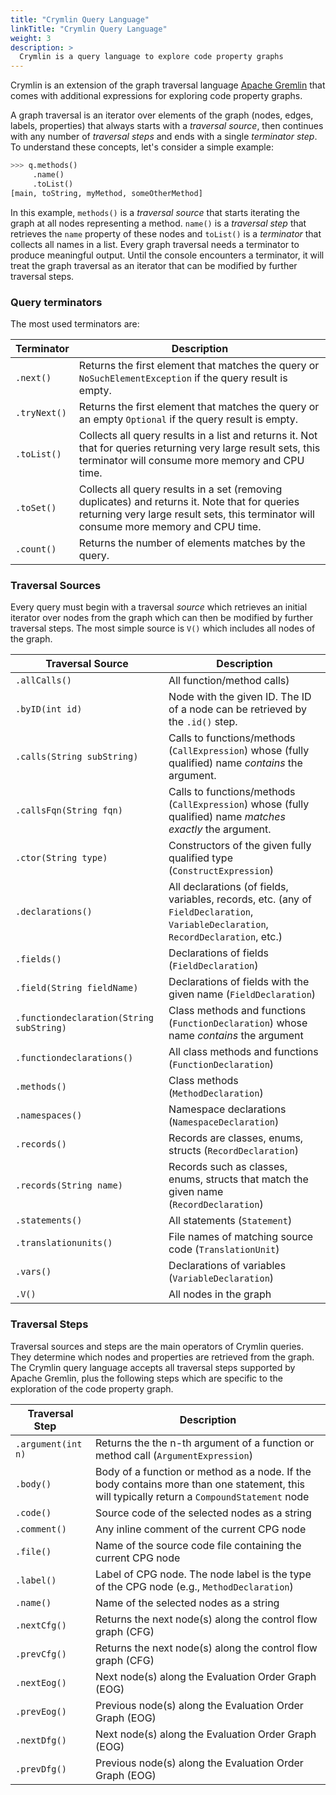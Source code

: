 ```yaml
---
title: "Crymlin Query Language"
linkTitle: "Crymlin Query Language"
weight: 3
description: >
  Crymlin is a query language to explore code property graphs
---
```


Crymlin is an extension of the graph traversal language [Apache Gremlin](https://tinkerpop.apache.org/gremlin.html) that comes with additional expressions for exploring code property graphs.

A graph traversal is an iterator over elements of the graph (nodes, edges, labels, properties) that always starts with a *traversal source*, then continues with any number of *traversal steps* and ends with a single *terminator step*. To understand these concepts, let's consider a simple example:


```python
>>> q.methods()
     .name()
     .toList()
[main, toString, myMethod, someOtherMethod]
```

In this example, `methods()` is a *traversal source* that starts iterating the graph at all nodes representing a method. `name()` is a *traversal step* that retrieves the `name` property of these nodes and `toList()` is a *terminator* that collects all names in a list. Every graph traversal needs a terminator to produce meaningful output. Until the console encounters a terminator, it will treat the graph traversal as an iterator that can be modified by further traversal steps.

### Query terminators

The most used terminators are:

| Terminator | Description |
|---|---|
|  `.next()`  | Returns the first element that matches the query or `NoSuchElementException` if the query result is empty. |
|  `.tryNext()`  | Returns the first element that matches the query or an empty `Optional` if the query result is empty. |
|  `.toList()`  | Collects all query results in a list and returns it. Not that for queries returning very large result sets, this terminator will consume more memory and CPU time. |
|  `.toSet()`  | Collects all query results in a set (removing duplicates) and returns it. Note that for queries returning very large result sets, this terminator will consume more memory and CPU time. |
|  `.count()`  | Returns the number of elements matches by the query. |


### Traversal Sources

Every query must begin with a traversal *source* which retrieves an initial iterator over nodes from the graph which can then be modified by further traversal steps. The most simple source is `V()` which includes all nodes of the graph.


| Traversal Source | Description |
|---|---|
|  `.allCalls()`  | All function/method calls) |
|  `.byID(int id)`  | Node with the given ID. The ID of a node can be retrieved by the `.id()` step. |
|  `.calls(String subString)`  | Calls to functions/methods (`CallExpression`) whose (fully qualified) name _contains_ the argument. |
|  `.callsFqn(String fqn)`  | Calls to functions/methods (`CallExpression`) whose (fully qualified) name _matches exactly_ the argument. |
|  `.ctor(String type)`  | Constructors of the given fully qualified type (`ConstructExpression`) |
|  `.declarations()`  | All declarations (of fields, variables, records, etc. (any of `FieldDeclaration`, `VariableDeclaration`, `RecordDeclaration`, etc.) |
|  `.fields()`  |  Declarations of fields (`FieldDeclaration`) |
|  `.field(String fieldName)`  |  Declarations of fields with the given name (`FieldDeclaration`) |
|  `.functiondeclaration(String subString)`  | Class methods and functions (`FunctionDeclaration`) whose name _contains_ the argument |
|  `.functiondeclarations()`  | All class methods and functions (`FunctionDeclaration`) |
|  `.methods()`  | Class methods (`MethodDeclaration`) |
|  `.namespaces()`  | Namespace declarations (`NamespaceDeclaration`) |
|  `.records()`  | Records are classes, enums, structs (`RecordDeclaration`) |
|  `.records(String name)`  | Records such as classes, enums, structs that match the given name (`RecordDeclaration`) |
|  `.statements()`  | All statements (`Statement`) |
|  `.translationunits()`  | File names of matching source code (`TranslationUnit`) |
|  `.vars()`  | Declarations of variables (`VariableDeclaration`) |
|  `.V()`  | All nodes in the graph |




### Traversal Steps

Traversal sources and steps are the main operators of Crymlin queries. They determine which nodes and properties are retrieved from the graph. The Crymlin query language accepts all traversal steps supported by Apache Gremlin, plus the following steps which are specific to the exploration of the code property graph.

| Traversal Step &nbsp; &nbsp;| Description |
|-----------------------|---|
|  <span style="white-space: nowrap;">`.argument(int n)`</span>  | Returns the the n-th argument of a function or method call (`ArgumentExpression`)  |
|  `.body()`  | Body of a function or method as a node. If the body contains more than one statement, this will typically return a `CompoundStatement` node  |
|  `.code()`  | Source code of the selected nodes as a string |
|  `.comment()`  | Any inline comment of the current CPG node |
|  `.file()`  | Name of the source code file containing the current CPG node |
|  `.label()`  | Label of CPG node. The node label is the type of the CPG node (e.g., `MethodDeclaration`) |
|  `.name()`  | Name of the selected nodes as a string |
|  `.nextCfg()`  | Returns the next node(s) along the control flow graph (CFG)  |
|  `.prevCfg()`  | Returns the next node(s) along the control flow graph (CFG)  |
|  `.nextEog()`  | Next node(s) along the Evaluation Order Graph (EOG) |
|  `.prevEog()`  | Previous node(s) along the Evaluation Order Graph (EOG) |
|  `.nextDfg()`  | Next node(s) along the Evaluation Order Graph (EOG) |
|  `.prevDfg()`  | Previous node(s) along the Evaluation Order Graph (EOG) |